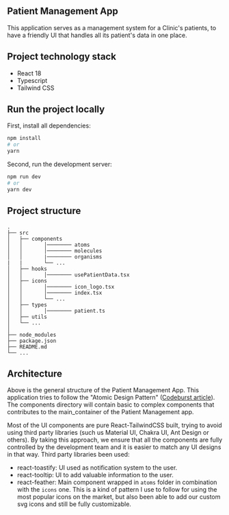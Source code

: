 ## Patient Management App
This application serves as a management system for a Clinic's patients, to have a friendly UI that handles all its patient's data in one place.

## Project technology stack
-  React 18
-  Typescript
-  Tailwind CSS

## Run the project locally

First, install all dependencies:

```bash
npm install
# or
yarn 
```

Second, run the development server:

```bash
npm run dev
# or
yarn dev
```

## Project structure
    .
    ├── src
    │   ├── components
    │   │       │──────── atoms
    │   │       │──────── molecules
    │   │       |──────── organisms
    |   |       └── ... 
    │   ├── hooks
    │   │       │──────── usePatientData.tsx
    │   ├── icons
    │   │       │──────── icon_logo.tsx
    │   │       │──────── index.tsx
    │   │       └── ...
    │   ├── types
    │   │       │──────── patient.ts
    │   ├── utils
    │   └── ...
    │
    ├── node_modules
    ├── package.json
    ├── README.md
    └── ...

## Architecture

Above is the general structure of the Patient Management App. This application tries to follow the "Atomic Design Pattern" ([Codeburst article](https://codeburst.io/atomic-design-with-react-e7aea8152957)). The components directory will contain basic to complex components that contributes to the main_container of the Patient Management app.

Most of the UI components are pure React-TailwindCSS built, trying to avoid using third party libraries (such us Material UI, Chakra UI, Ant Design or others). By taking this approach, we ensure that all the components are fully controlled by the development team and it is easier to match any UI designs in that way.
Third party libraries been used:
- react-toastify: UI used as notification system to the user.
- react-tooltip: UI to add valuable information to the user.
- react-feather: Main component wrapped in `atoms` folder in combination with the `icons` one. This is a kind of pattern I use to follow for using the most popular icons on the market, but also been able to add our custom svg icons and still be fully customizable.
